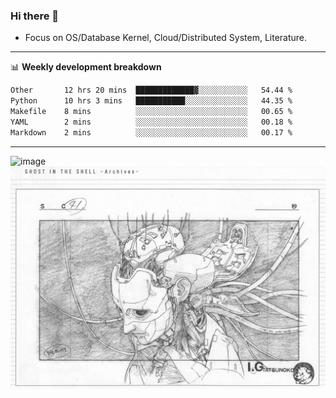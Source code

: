 ### Hi there 👋
<!-- * Daily Meditation via Leetcode/Competitive-Programming. -->
* Focus on OS/Database Kernel, Cloud/Distributed System, Literature.

-------

📊 **Weekly development breakdown**
<!--START_SECTION:waka-->

```txt
Other       12 hrs 20 mins  █████████████▓░░░░░░░░░░░   54.44 %
Python      10 hrs 3 mins   ███████████░░░░░░░░░░░░░░   44.35 %
Makefile    8 mins          ░░░░░░░░░░░░░░░░░░░░░░░░░   00.65 %
YAML        2 mins          ░░░░░░░░░░░░░░░░░░░░░░░░░   00.18 %
Markdown    2 mins          ░░░░░░░░░░░░░░░░░░░░░░░░░   00.17 %
```

<!--END_SECTION:waka-->

-------

<!-- [![Leetcode Stats](https://leetcard.jacoblin.cool/hzhang413?font=Fira+Mono)](https://leetcode.com/fxrc) -->
![image](./cyberpunk-ghost-in-the-shell.gif)
![image](./gis-archive.png)
